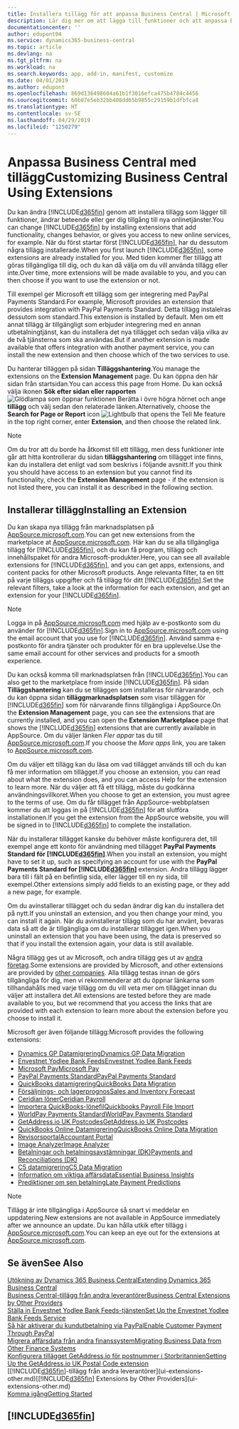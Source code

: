 ```yaml
---
title: Installera tillägg för att anpassa Business Central | Microsoft Docs
description: Lär dig mer om att lägga till funktioner och att anpassa Business Central genom att installera tillägg.
documentationcenter: ''
author: edupont04
ms.service: dynamics365-business-central
ms.topic: article
ms.devlang: na
ms.tgt_pltfrm: na
ms.workload: na
ms.search.keywords: app, add-in, manifest, customize
ms.date: 04/01/2019
ms.author: edupont
ms.openlocfilehash: 869d136498604a61b1f3016efca475b4784c4456
ms.sourcegitcommit: 60b87e5eb32bb408dd65b9855c29159b1dfbfca8
ms.translationtype: HT
ms.contentlocale: sv-SE
ms.lasthandoff: 04/29/2019
ms.locfileid: "1250279"
---
```

# <a name="customizing-business-central-using-extensions"></a><span data-ttu-id="b20d8-103">Anpassa Business Central med tillägg</span><span class="sxs-lookup"><span data-stu-id="b20d8-103">Customizing Business Central Using Extensions</span></span>
<span data-ttu-id="b20d8-104">Du kan ändra [!INCLUDE[d365fin](includes/d365fin_md.md)] genom att installera tillägg som lägger till funktioner, ändrar beteende eller ger dig tillgång till nya onlinetjänster.</span><span class="sxs-lookup"><span data-stu-id="b20d8-104">You can change [!INCLUDE[d365fin](includes/d365fin_md.md)] by installing extensions that add functionality, changes behavior, or gives you access to new online services, for example.</span></span>
<span data-ttu-id="b20d8-105">När du först startar först [!INCLUDE[d365fin](includes/d365fin_md.md)], har du dessutom några tillägg installerade.</span><span class="sxs-lookup"><span data-stu-id="b20d8-105">When you first launch [!INCLUDE[d365fin](includes/d365fin_md.md)], some extensions are already installed for you.</span></span> <span data-ttu-id="b20d8-106">Med tiden kommer fler tillägg att göras tillgängliga till dig, och du kan då välja om du vill använda tillägg eller inte.</span><span class="sxs-lookup"><span data-stu-id="b20d8-106">Over time, more extensions will be made available to you, and you can then choose if you want to use the extension or not.</span></span>

<span data-ttu-id="b20d8-107">Till exempel ger Microsoft ett tillägg som ger integrering med PayPal Payments Standard.</span><span class="sxs-lookup"><span data-stu-id="b20d8-107">For example, Microsoft provides an extension that provides integration with PayPal Payments Standard.</span></span> <span data-ttu-id="b20d8-108">Detta tillägg instalelras dessutom som standard.</span><span class="sxs-lookup"><span data-stu-id="b20d8-108">This extension is installed by default.</span></span>
<span data-ttu-id="b20d8-109">Men om ett annat tillägg är tillgängligt som erbjuder integrering med en annan utbetalningtjänst, kan du installera det nya tillägget och sedan välja vilka av de två tjänsterna som ska användas.</span><span class="sxs-lookup"><span data-stu-id="b20d8-109">But if another extension is made available that offers integration with another payment service, you can install the new extension and then choose which of the two services to use.</span></span>  

<span data-ttu-id="b20d8-110">Du hanterar tilläggen på sidan **Tilläggshantering**.</span><span class="sxs-lookup"><span data-stu-id="b20d8-110">You manage the extensions on the **Extension Management** page.</span></span> <span data-ttu-id="b20d8-111">Du kan öppna den här sidan från startsidan.</span><span class="sxs-lookup"><span data-stu-id="b20d8-111">You can access this page from Home.</span></span> <span data-ttu-id="b20d8-112">Du kan också välja ikonen **Sök efter sidan eller rapporten** ![Glödlampa som öppnar funktionen Berätta](media/ui-search/search_small.png "Berätta vad du vill göra") i övre högra hörnet och ange **tillägg** och välj sedan den relaterade länken.</span><span class="sxs-lookup"><span data-stu-id="b20d8-112">Alternatively, choose the **Search for Page or Report** icon ![Lightbulb that opens the Tell Me feature](media/ui-search/search_small.png "Tell me what you want to do") in the top right corner, enter **Extension**, and then choose the related link.</span></span>  

> [!NOTE]  
>   <span data-ttu-id="b20d8-113">Om du tror att du borde ha åtkomst till ett tillägg, men dess funktioner inte går att hitta kontrollerar du sidan **tilläggshantering** om tillägget inte finns, kan du installera det enligt vad som beskrivs i följande avsnitt.</span><span class="sxs-lookup"><span data-stu-id="b20d8-113">If you think you should have access to an extension but you cannot find its functionality, check the **Extension Management** page - if the extension is not listed there, you can install it as described in the following section.</span></span>  

## <a name="installing-an-extension"></a><span data-ttu-id="b20d8-114">Installerar tillägg</span><span class="sxs-lookup"><span data-stu-id="b20d8-114">Installing an Extension</span></span>
<span data-ttu-id="b20d8-115">Du kan skapa nya tillägg från marknadsplatsen på [AppSource.microsoft.com](https://appsource.microsoft.com/en-us/marketplace/apps?src=dynamics365website&product=dynamics-365-business-central).</span><span class="sxs-lookup"><span data-stu-id="b20d8-115">You can get new extensions from the marketplace at [AppSource.microsoft.com](https://appsource.microsoft.com/en-us/marketplace/apps?src=dynamics365website&product=dynamics-365-business-central).</span></span> <span data-ttu-id="b20d8-116">Här kan du se alla tillgängliga tillägg för [!INCLUDE[d365fin](includes/d365fin_md.md)], och du kan få program, tillägg och innehållspaket för andra Microsoft-produkter.</span><span class="sxs-lookup"><span data-stu-id="b20d8-116">Here, you can see all available extensions for [!INCLUDE[d365fin](includes/d365fin_md.md)], and you can get apps, extensions, and content packs for other Microsoft products.</span></span> <span data-ttu-id="b20d8-117">Ange relevanta filter, ta en titt på varje tilläggs uppgifter och få tillägg för ditt [!INCLUDE[d365fin](includes/d365fin_md.md)].</span><span class="sxs-lookup"><span data-stu-id="b20d8-117">Set the relevant filters, take a look at the information for each extension, and get an extension for your [!INCLUDE[d365fin](includes/d365fin_md.md)].</span></span>  
> [!NOTE]  
>   <span data-ttu-id="b20d8-118">Logga in på [AppSource.microsoft.com](https://appsource.microsoft.com/) med hjälp av e-postkonto som du använder för [!INCLUDE[d365fin](includes/d365fin_md.md)].</span><span class="sxs-lookup"><span data-stu-id="b20d8-118">Sign in to [AppSource.microsoft.com](https://appsource.microsoft.com/) using the email account that you use for [!INCLUDE[d365fin](includes/d365fin_md.md)].</span></span> <span data-ttu-id="b20d8-119">Använd samma e-postkonto för andra tjänster och produkter för en bra upplevelse.</span><span class="sxs-lookup"><span data-stu-id="b20d8-119">Use the same email account for other services and products for a smooth experience.</span></span>  

<span data-ttu-id="b20d8-120">Du kan också komma till marknadsplatsen från [!INCLUDE[d365fin](includes/d365fin_md.md)].</span><span class="sxs-lookup"><span data-stu-id="b20d8-120">You can also get to the marketplace from inside [!INCLUDE[d365fin](includes/d365fin_md.md)].</span></span> <span data-ttu-id="b20d8-121">På sidan **Tilläggshantering** kan du se tilläggen som installeras för närvarande, och du kan öppna sidan **tilläggmarknadsplatsen** som visar tilläggen för [!INCLUDE[d365fin](includes/d365fin_md.md)] som för närvarande finns tillgängliga i AppSource.</span><span class="sxs-lookup"><span data-stu-id="b20d8-121">On the **Extension Management** page, you can see the extensions that are currently installed, and you can open the **Extension Marketplace** page that shows the [!INCLUDE[d365fin](includes/d365fin_md.md)] extensions that are currently available in AppSource.</span></span> <span data-ttu-id="b20d8-122">Om du väljer länken *Fler appar* tas du till [AppSource.microsoft.com](https://appsource.microsoft.com/en-us/marketplace/apps?product=dynamics-365%3Bdynamics-365-for-financials&page=1).</span><span class="sxs-lookup"><span data-stu-id="b20d8-122">If you choose the *More apps* link, you are taken to [AppSource.microsoft.com](https://appsource.microsoft.com/en-us/marketplace/apps?product=dynamics-365%3Bdynamics-365-for-financials&page=1).</span></span>  

<span data-ttu-id="b20d8-123">Om du väljer ett tillägg kan du läsa om vad tillägget används till och du kan få mer information om tillägget.</span><span class="sxs-lookup"><span data-stu-id="b20d8-123">If you choose an extension, you can read about what the extension does, and you can access Help for the extension to learn more.</span></span> <span data-ttu-id="b20d8-124">När du väljer att få ett tillägg, måste du godkänna användningsvillkoret.</span><span class="sxs-lookup"><span data-stu-id="b20d8-124">When you choose to get an extension, you must agree to the terms of use.</span></span> <span data-ttu-id="b20d8-125">Om du får tillägget från AppSource-webbplatsen kommer du att loggas in på [!INCLUDE[d365fin](includes/d365fin_md.md)] för att slutföra installationen.</span><span class="sxs-lookup"><span data-stu-id="b20d8-125">If you get the extension from the AppSource website, you will be signed in to [!INCLUDE[d365fin](includes/d365fin_md.md)] to complete the installation.</span></span>  

<span data-ttu-id="b20d8-126">När du installerar tillägget kanske du behöver måste konfigurera det, till exempel ange ett konto för användning med tillägget **PayPal Payments Standard för [!INCLUDE[d365fin](includes/d365fin_md.md)]**.</span><span class="sxs-lookup"><span data-stu-id="b20d8-126">When you install an extension, you might have to set it up, such as specifying an account for use with the **PayPal Payments Standard for [!INCLUDE[d365fin](includes/d365fin_md.md)]** extension.</span></span>
<span data-ttu-id="b20d8-127">Andra tillägg lägger bara till i fält på en befintlig sida, eller lägger till en ny sida, till exempel.</span><span class="sxs-lookup"><span data-stu-id="b20d8-127">Other extensions simply add fields to an existing page, or they add a new page, for example.</span></span>   

<span data-ttu-id="b20d8-128">Om du avinstallerar tillägget och du sedan ändrar dig kan du installera det på nytt.</span><span class="sxs-lookup"><span data-stu-id="b20d8-128">If you uninstall an extension, and you then change your mind, you can install it again.</span></span> <span data-ttu-id="b20d8-129">När du avinstallerar tillägg som du har använt, bevaras data så att de är tillgängliga om du installerar tillägget igen.</span><span class="sxs-lookup"><span data-stu-id="b20d8-129">When you uninstall an extension that you have been using, the data is preserved so that if you install the extension again, your data is still available.</span></span>  

<span data-ttu-id="b20d8-130">Några tillägg ges ut av Microsoft, och andra tillägg ges ut av [andra företag](ui-extensions-other.md).</span><span class="sxs-lookup"><span data-stu-id="b20d8-130">Some extensions are provided by Microsoft, and other extensions are provided by [other companies](ui-extensions-other.md).</span></span> <span data-ttu-id="b20d8-131">Alla tillägg testas innan de görs tillgängliga för dig, men vi rekommenderar att du öppnar länkarna som tillhandahålls med varje tillägg om du vill veta mer om tillägget innan du väljer att installera det.</span><span class="sxs-lookup"><span data-stu-id="b20d8-131">All extensions are tested before they are made available to you, but we recommend that you access the links that are provided with each extension to learn more about the extension before you choose to install it.</span></span>  

<span data-ttu-id="b20d8-132">Microsoft ger även följande tillägg:</span><span class="sxs-lookup"><span data-stu-id="b20d8-132">Microsoft provides the following extensions:</span></span>  

* [<span data-ttu-id="b20d8-133">Dynamics GP Datamigrering</span><span class="sxs-lookup"><span data-stu-id="b20d8-133">Dynamics GP Data Migration</span></span>](ui-extensions-dynamicsgp-data-migration.md)  
* [<span data-ttu-id="b20d8-134">Envestnet Yodlee Bank Feeds</span><span class="sxs-lookup"><span data-stu-id="b20d8-134">Envestnet Yodlee Bank Feeds</span></span>](ui-extensions-yodlee-bank-feeds.md)  
* [<span data-ttu-id="b20d8-135">Microsoft Pay</span><span class="sxs-lookup"><span data-stu-id="b20d8-135">Microsoft Pay</span></span>](ui-extensions-microsoft-pay-payments.md)  
* [<span data-ttu-id="b20d8-136">PayPal Payments Standard</span><span class="sxs-lookup"><span data-stu-id="b20d8-136">PayPal Payments Standard</span></span>](ui-extensions-paypal-payments-standard.md)  
* [<span data-ttu-id="b20d8-137">QuickBooks datamigrering</span><span class="sxs-lookup"><span data-stu-id="b20d8-137">QuickBooks Data Migration</span></span>](ui-extensions-quickbooks-data-migration.md)  
* [<span data-ttu-id="b20d8-138">Försäljnings- och lagerprognos</span><span class="sxs-lookup"><span data-stu-id="b20d8-138">Sales and Inventory Forecast</span></span>](ui-extensions-sales-forecast.md)  
* [<span data-ttu-id="b20d8-139">Ceridian löner</span><span class="sxs-lookup"><span data-stu-id="b20d8-139">Ceridian Payroll</span></span>](ui-extensions-ceridian-payroll.md)  
* [<span data-ttu-id="b20d8-140">Importera QuickBooks-lönefil</span><span class="sxs-lookup"><span data-stu-id="b20d8-140">Quickbooks Payroll File Import</span></span>](ui-extensions-quickbooks-payroll.md)  
* [<span data-ttu-id="b20d8-141">WorldPay Payments Standard</span><span class="sxs-lookup"><span data-stu-id="b20d8-141">WorldPay Payments Standard</span></span>](ui-extensions-worldpay-payments-standard.md)  
* [<span data-ttu-id="b20d8-142">GetAddress.io UK Postcodes</span><span class="sxs-lookup"><span data-stu-id="b20d8-142">GetAddress.io UK Postcodes</span></span>](ui-extensions-getaddressio.md)  
* [<span data-ttu-id="b20d8-143">QuickBooks Online Datamigrering</span><span class="sxs-lookup"><span data-stu-id="b20d8-143">QuickBooks Online Data Migration</span></span>](ui-extensions-quickbooks-online-data-migration.md)  
* [<span data-ttu-id="b20d8-144">Revisorsportal</span><span class="sxs-lookup"><span data-stu-id="b20d8-144">Accountant Portal</span></span>](ui-extensions-accountant-portal.md)  
* [<span data-ttu-id="b20d8-145">Image Analyzer</span><span class="sxs-lookup"><span data-stu-id="b20d8-145">Image Analyzer</span></span>](ui-extensions-image-analyzer.md)  
* [<span data-ttu-id="b20d8-146">Betalningar och betalningsavstämningar (DK)</span><span class="sxs-lookup"><span data-stu-id="b20d8-146">Payments and Reconciliations (DK)</span></span>](ui-extensions-payments-reconciliation-formats-dk.md)  
* [<span data-ttu-id="b20d8-147">C5 datamigrering</span><span class="sxs-lookup"><span data-stu-id="b20d8-147">C5 Data Migration</span></span>](ui-extensions-c5-data-migration.md)  
* [<span data-ttu-id="b20d8-148">Information om viktiga affärsdata</span><span class="sxs-lookup"><span data-stu-id="b20d8-148">Essential Business Insights</span></span>](ui-extensions-essential-business-insights.md)  
* [<span data-ttu-id="b20d8-149">Prediktioner om sen betalning</span><span class="sxs-lookup"><span data-stu-id="b20d8-149">Late Payment Predictions</span></span>](ui-extensions-late-payment-prediction.md  )

> [!NOTE]  
>  <span data-ttu-id="b20d8-150">Tillägg är inte tillgängliga i AppSource så snart vi meddelar en uppdatering.</span><span class="sxs-lookup"><span data-stu-id="b20d8-150">New extensions are not available in AppSource immediately after we announce an update.</span></span> <span data-ttu-id="b20d8-151">Du kan hålla utkik efter tillägg i [AppSource.microsoft.com](https://appsource.microsoft.com/en-us/marketplace/apps?product=dynamics-365%3Bdynamics-365-for-financials&page=1).</span><span class="sxs-lookup"><span data-stu-id="b20d8-151">You can keep an eye out for the extensions at [AppSource.microsoft.com](https://appsource.microsoft.com/en-us/marketplace/apps?product=dynamics-365%3Bdynamics-365-for-financials&page=1).</span></span>

## <a name="see-also"></a><span data-ttu-id="b20d8-152">Se även</span><span class="sxs-lookup"><span data-stu-id="b20d8-152">See Also</span></span>
[<span data-ttu-id="b20d8-153">Utökning av Dynamics 365 Business Central</span><span class="sxs-lookup"><span data-stu-id="b20d8-153">Extending Dynamics 365 Business Central</span></span>](about-develop-extensions.md)  
[<span data-ttu-id="b20d8-154">Business Central-tillägg från andra leverantörer</span><span class="sxs-lookup"><span data-stu-id="b20d8-154">Business Central Extensions by Other Providers</span></span>](ui-extensions-other.md)  
[<span data-ttu-id="b20d8-155">Ställa in Envestnet Yodlee Bank Feeds-tjänsten</span><span class="sxs-lookup"><span data-stu-id="b20d8-155">Set Up the Envestnet Yodlee Bank Feeds Service</span></span>](bank-how-setup-bank-statement-service.md)  
[<span data-ttu-id="b20d8-156">Så här aktiverar du kundutbetalning via PayPal</span><span class="sxs-lookup"><span data-stu-id="b20d8-156">Enable Customer Payment Through PayPal</span></span>](sales-how-enable-payment-service-extensions.md)  
[<span data-ttu-id="b20d8-157">Migrera affärsdata från andra finanssystem</span><span class="sxs-lookup"><span data-stu-id="b20d8-157">Migrating Business Data from Other Finance Systems</span></span>](across-import-data-configuration-packages.md)  
[<span data-ttu-id="b20d8-158">Konfigurera tillägget GetAddress.io för postnummer i Storbritannien</span><span class="sxs-lookup"><span data-stu-id="b20d8-158">Setting Up the GetAddress.io UK Postal Code extension</span></span>](LocalFunctionality/UnitedKingdom/uk-setup-postal-code-service.md)  
<span data-ttu-id="b20d8-159">[[!INCLUDE[d365fin](includes/d365fin_md.md)]-tillägg från andra leverantörer](ui-extensions-other.md)</span><span class="sxs-lookup"><span data-stu-id="b20d8-159">[[!INCLUDE[d365fin](includes/d365fin_md.md)] Extensions by Other Providers](ui-extensions-other.md)</span></span>  
[<span data-ttu-id="b20d8-160">Komma igång</span><span class="sxs-lookup"><span data-stu-id="b20d8-160">Getting Started</span></span>](product-get-started.md)  

## [!INCLUDE[d365fin](includes/free_trial_md.md)]  
